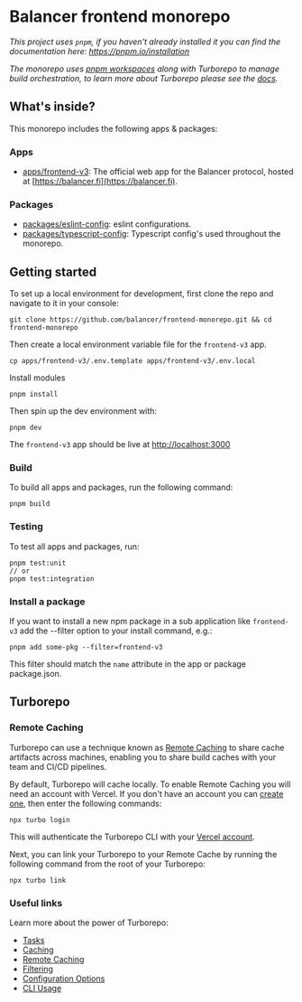 # Balancer frontend monorepo

_This project uses `pnpm`, if you haven't already installed it you can find the documentation here:
https://pnpm.io/installation_

_The monorepo uses [pnpm workspaces](https://pnpm.io/workspaces) along with Turborepo to manage build orchestration,
to learn more about Turborepo please see the
[docs](https://turbo.build/repo/docs)._

## What's inside?

This monorepo includes the following apps & packages:

### Apps
- [apps/frontend-v3](https://github.com/balancer/frontend-monorepo/tree/main/apps/frontend-v3): The official web app for the Balancer protocol, hosted at [https://balancer.fi](https://balancer.fi).


### Packages
- [packages/eslint-config](https://github.com/balancer/frontend-monorepo/tree/main/packages/eslint-config): eslint configurations.
- [packages/typescript-config](https://github.com/balancer/frontend-monorepo/tree/main/packages/typescript-config): Typescript config's used throughout the monorepo.


## Getting started

To set up a local environment for development, first clone the repo and navigate
to it in your console:

```
git clone https://github.com/balancer/frontend-monorepo.git && cd frontend-monorepo
```

Then create a local environment variable file for the `frontend-v3` app.
```
cp apps/frontend-v3/.env.template apps/frontend-v3/.env.local
```

Install modules
```
pnpm install
```

Then spin up the dev environment with:
```
pnpm dev
```

The `frontend-v3` app should be live at [http://localhost:3000](http://localhost:3000)

### Build

To build all apps and packages, run the following command:

```
pnpm build
```

### Testing

To test all apps and packages, run:
```
pnpm test:unit
// or
pnpm test:integration
```

### Install a package
If you want to install a new npm package in a sub application like `frontend-v3`
add the --filter option to your install command, e.g.:
```
pnpm add some-pkg --filter=frontend-v3
```
This filter should match the `name` attribute in the app or package package.json.

## Turborepo

### Remote Caching

Turborepo can use a technique known as [Remote Caching](https://turbo.build/repo/docs/core-concepts/remote-caching) to share cache artifacts across machines, enabling you to share build caches with your team and CI/CD pipelines.

By default, Turborepo will cache locally. To enable Remote Caching you will need an account with Vercel. If you don't have an account you can [create one](https://vercel.com/signup), then enter the following commands:

```
npx turbo login
```

This will authenticate the Turborepo CLI with your [Vercel account](https://vercel.com/docs/concepts/personal-accounts/overview).

Next, you can link your Turborepo to your Remote Cache by running the following command from the root of your Turborepo:

```
npx turbo link
```

### Useful links

Learn more about the power of Turborepo:

- [Tasks](https://turbo.build/repo/docs/core-concepts/monorepos/running-tasks)
- [Caching](https://turbo.build/repo/docs/core-concepts/caching)
- [Remote Caching](https://turbo.build/repo/docs/core-concepts/remote-caching)
- [Filtering](https://turbo.build/repo/docs/core-concepts/monorepos/filtering)
- [Configuration Options](https://turbo.build/repo/docs/reference/configuration)
- [CLI Usage](https://turbo.build/repo/docs/reference/command-line-reference)
